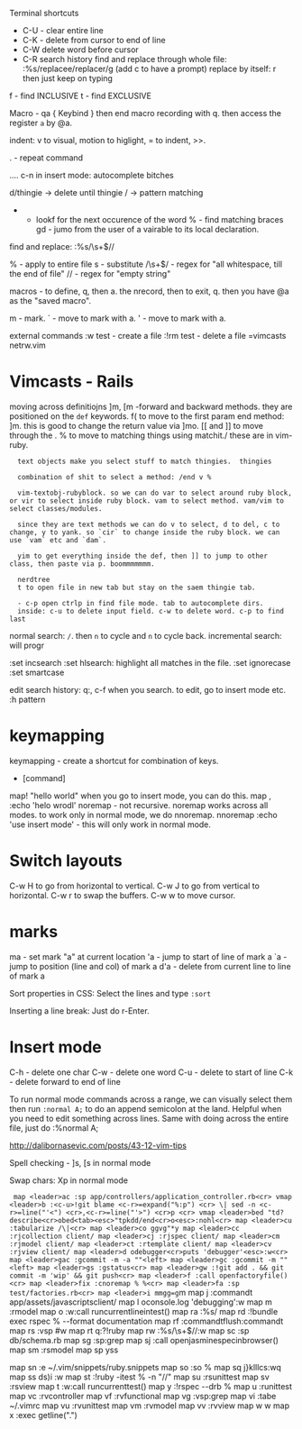 Terminal shortcuts
- C-U - clear entire line
- C-K - delete from cursor to end of line
- C-W delete word before cursor
- C-R search history
find and replace through whole file: :%s/replacee/replacer/g (add c to have a prompt)
  replace by itself: r then just keep on typing

f - find INCLUSIVE
t - find EXCLUSIVE

Macro - qa { Keybind } then end macro recording with q. then access the register `a` by @a.

  indent: v to visual, motion to higlight, = to indent, >>.

  . - repeat command

  .... c-n in insert mode: autocomplete bitches

  d/thingie -> delete until thingie
  / -> pattern matching
  * - lookf for the next occurence of the word
  % - find matching braces
  gd - jumo from the user of a vairable to its local declaration.

  find and replace:
  :%s/\s\+$//

  % - apply to entire file
  s - substitute
  /\s\+$/ - regex for "all whitespace, till the end of file"
  // - regex for "empty string"

  macros - to define, q, then a. the nrecord, then to exit, q. then you have @a as the "saved macro". 

  m - mark.
  ` - move to mark with a.
  ' - move to mark with a.

  external commands
  :w test - create a file
  :!rm test - delete a file
  =vimcasts netrw.vim 

# Vimcasts  - Rails

  moving across definitiojns
  ]m, [m -forward and backward methods. they are positioned on the `def` keywords.
  f( to move to the first param
      end method: ]m. this is good to change the return value via ]mo.
      [[ and ]] to move through the .
      % to move to matching things using matchit./
      these are in vim-ruby.

      text objects make you select stuff to match thingies.  thingies

      combination of shit to select a method: /end v %

      vim-textobj-rubyblock. so we can do var to select around ruby block, or vir to select inside ruby block. vam to select method. vam/vim to select classes/modules.

      since they are text methods we can do v to select, d to del, c to change, y to yank. so `cir` to change inside the ruby block. we can use `vam` etc and `dam`.

      yim to get everything inside the def, then ]] to jump to other class, then paste via p. boommmmmmm.

      nerdtree
      t to open file in new tab but stay on the saem thingie tab.

      - c-p open ctrlp in find file mode. tab to autocomplete dirs.
      inside: c-u to delete input field. c-w to delete word. c-p to find last

  normal search: `/`. then `n` to cycle and `n` to cycle back. incremental search: will progr

  :set incsearch
  :set hlsearch: highlight all matches in the file.
  :set ignorecase
  :set smartcase

  edit search history:
  q:, c-f when you search. to edit, go to insert mode etc.
  :h pattern

# keymapping

  keymapping - create a shortcut for combination of keys. 

  * [command] 

  map! <f5> "hello world"<cr> when you go to insert mode, you can do this.
  map <leader>, :<c-u>echo 'helo wrodl'</cr>
  noremap - not recursive.
  noremap works across all modes. to work only in normal mode, we do nnoremap.
  nnoremap <s-v> :<c-u>echo 'use insert mode'<cr> - this will only work in normal mode.

# Switch layouts

C-w H to go from horizontal to vertical.
C-w J to go from vertical to horizontal.
C-w r to swap the buffers.
C-w w to move cursor.

# marks
  ma - set mark "a" at current location
  'a - jump to start of line of mark a
  `a - jump to position (line and col) of mark a
  d'a - delete from current line to line of mark a

Sort properties in CSS: Select the lines and type `:sort`

Inserting a line break: Just do r-Enter.

# Insert mode

C-h - delete one char
C-w - delete one word
C-u - delete to start of line
C-k - delete forward to end of line

To run normal mode commands across a range, we can visually select them then run `:normal A;` to do an append semicolon at the land. Helpful when you need to edit something across lines.
Same with doing across the entire file, just do :%normal A;

http://dalibornasevic.com/posts/43-12-vim-tips

Spell checking - ]s, [s in normal mode

Swap chars: Xp in normal mode

  `
  map <leader>ac :sp app/controllers/application_controller.rb<cr>
  vmap <leader>b :<c-u>!git blame <c-r>=expand("%:p") <cr> \| sed -n <c-r>=line("'<") <cr>,<c-r>=line("'>") <cr>p <cr>
  vmap <leader>bed "td?describe<cr>obed<tab><esc>"tpkdd/end<cr>o<esc>:nohl<cr>
  map <leader>cu :tabularize /\|<cr>
  map <leader>co ggvg"*y
  map <leader>cc :rjcollection client/
  map <leader>cj :rjspec client/
  map <leader>cm :rjmodel client/
  map <leader>ct :rtemplate client/
  map <leader>cv :rjview client/
  map <leader>d odebugger<cr>puts 'debugger'<esc>:w<cr>
  map <leader>gac :gcommit -m -a ""<left>
  map <leader>gc :gcommit -m ""<left>
  map <leader>gs :gstatus<cr>
  map <leader>gw :!git add . && git commit -m 'wip' && git push<cr>
  map <leader>f :call openfactoryfile()<cr>
  map <leader>fix :cnoremap % %<cr>
  map <leader>fa :sp test/factories.rb<cr>
  map <leader>i mmgg=g`m<cr>
  map <leader>j :commandt app/assets/javascripts<cr>client/
  map <leader>l oconsole.log 'debugging'<esc>:w<cr>
  map <leader>m :rmodel 
  map <leader>o :w<cr>:call runcurrentlineintest()<cr>
  map <leader>ra :%s/
  map <leader>rd :!bundle exec rspec % --format documentation<cr>
  map <leader>rf :commandtflush<cr>:commandt<cr>
  map <leader>rs :vsp <c-r>#<cr><c-w>w
  map <leader>rt q:?!ruby<cr><cr>
  map <leader>rw :%s/\s\+$//<cr>:w<cr>
  map <leader>sc :sp db/schema.rb<cr>
  map <leader>sg :sp<cr>:grep 
  map <leader>sj :call openjasminespecinbrowser()<cr>
  map <leader>sm :rsmodel 
  map <leader>sp yss<p>
  map <leader>sn :e ~/.vim/snippets/ruby.snippets<cr>
  map <leader>so :so %<cr>
  map <leader>sq j<c-v>}klllcs<esc>:wq<cr>
  map <leader>ss ds)i <esc>:w<cr>
  map <leader>st :!ruby -itest % -n "//"<left><left>
  map <leader>su :rsunittest 
  map <leader>sv :rsview 
  map <leader>t :w<cr>:call runcurrenttest()<cr>
  map <leader>y :!rspec --drb %<cr>
  map <leader>u :runittest<cr>
  map <leader>vc :rvcontroller<cr>
  map <leader>vf :rvfunctional<cr>
  map <leader>vg :vsp<cr>:grep 
  map <leader>vi :tabe ~/.vimrc<cr>
  map <leader>vu :rvunittest<cr>
  map <leader>vm :rvmodel<cr>
  map <leader>vv :rvview<cr>
  map <leader>w <c-w>w
  map <leader>x :exec getline(".")<cr>

